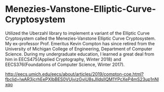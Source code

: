 # Menezies-Vanstone-Elliptic-Curve-Cryptosystem
Utilized the Uberzahl library to implement a variant of the Elliptic Curve Cryptosystem called the Menezies-Vanstone Elliptic Curve Cryptosystem. My ex-professor Prof. Emeritus Kevin Compton has since retired from the University of Michigan College of Engineering, Department of Computer Science. During my undergraduate education, I learned a great deal from him in EECS475(Applied Cryptography, Winter 2018) and EECS376(Foundations of Computer Science, Winter 2017).

http://eecs.umich.edu/eecs/about/articles/2019/compton-coe.html?fbclid=IwAR3jcrhEePXIbBES0VUjvizGvjU8sJIldslIQM1YPcXeP4mS23up1nNlxqo
